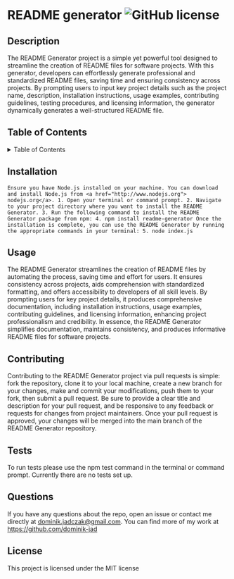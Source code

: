 # README generator  ![GitHub license](https://img.shields.io/badge/license-MIT-blue.svg)
 
  ## Description
   The README Generator project is a simple yet powerful tool designed to streamline the creation of README files for software projects. With this generator, developers can effortlessly generate professional and standardized README files, saving time and ensuring consistency across projects. By prompting users to input key project details such as the project name, description, installation instructions, usage examples, contributing guidelines, testing procedures, and licensing information, the generator dynamically generates a well-structured README file. 
  ## Table of Contents

  <details>
  <summary>Table of Contents</summary>
  <ol>
    <li><a href="#Description">Description</a></li>
    <li><a href="#Installation">Installation</a></li>
    <li><a href="#Usage">Usage</a></li>
    <li><a href="#Contributing">Contributing</a></li>
    <li><a href="#Tests">Tests</a></li>
    <li><a href="#Questions">Questions</a></li>
    <li><a href="#License">License</a></li>
  </ol>
  </details>

  ## Installation
    Ensure you have Node.js installed on your machine. You can download and install Node.js from <a href="http://www.nodejs.org"> nodejs.org</a>. 1. Open your terminal or command prompt. 2. Navigate to your project directory where you want to install the README Generator. 3. Run the following command to install the README Generator package from npm: 4. npm install readme-generator Once the installation is complete, you can use the README Generator by running the appropriate commands in your terminal: 5. node index.js

  ## Usage
  The README Generator streamlines the creation of README files by automating the process, saving time and effort for users. It ensures consistency across projects, aids comprehension with standardized formatting, and offers accessibility to developers of all skill levels. By prompting users for key project details, it produces comprehensive documentation, including installation instructions, usage examples, contributing guidelines, and licensing information, enhancing project professionalism and credibility. In essence, the README Generator simplifies documentation, maintains consistency, and produces informative README files for software projects.

  ## Contributing
  Contributing to the README Generator project via pull requests is simple: fork the repository, clone it to your local machine, create a new branch for your changes, make and commit your modifications, push them to your fork, then submit a pull request. Be sure to provide a clear title and description for your pull request, and be responsive to any feedback or requests for changes from project maintainers. Once your pull request is approved, your changes will be merged into the main branch of the README Generator repository.

  ## Tests
  To run tests please use the npm test command in the terminal or command prompt. Currently there are no tests set up. 

  ## Questions
  If you have any questions about the repo, open an issue or contact me directly at dominik.jadczak@gmail.com. You can find more of my work at https://github.com/dominik-jad
  
  ## License
  This project is licensed under the MIT license
